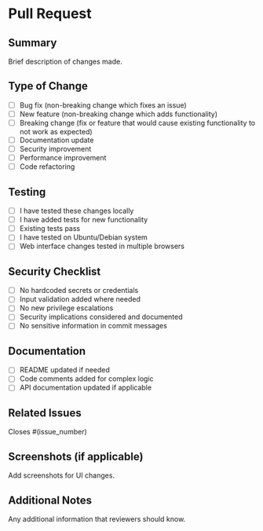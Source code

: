 # Pull Request

## Summary
Brief description of changes made.

## Type of Change
- [ ] Bug fix (non-breaking change which fixes an issue)
- [ ] New feature (non-breaking change which adds functionality)  
- [ ] Breaking change (fix or feature that would cause existing functionality to not work as expected)
- [ ] Documentation update
- [ ] Security improvement
- [ ] Performance improvement
- [ ] Code refactoring

## Testing
- [ ] I have tested these changes locally
- [ ] I have added tests for new functionality
- [ ] Existing tests pass
- [ ] I have tested on Ubuntu/Debian system
- [ ] Web interface changes tested in multiple browsers

## Security Checklist
- [ ] No hardcoded secrets or credentials
- [ ] Input validation added where needed
- [ ] No new privilege escalations
- [ ] Security implications considered and documented
- [ ] No sensitive information in commit messages

## Documentation
- [ ] README updated if needed
- [ ] Code comments added for complex logic
- [ ] API documentation updated if applicable

## Related Issues
Closes #(issue_number)

## Screenshots (if applicable)
Add screenshots for UI changes.

## Additional Notes
Any additional information that reviewers should know.